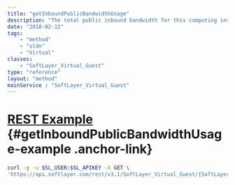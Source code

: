 ```yaml
---
title: "getInboundPublicBandwidthUsage"
description: "The total public inbound bandwidth for this computing instance for the current billing cycle."
date: "2018-02-12"
tags:
    - "method"
    - "sldn"
    - "Virtual"
classes:
    - "SoftLayer_Virtual_Guest"
type: "reference"
layout: "method"
mainService : "SoftLayer_Virtual_Guest"
---
```


# [REST Example](#getInboundPublicBandwidthUsage-example) <a href="/article/rest/"><i class="fas fa-question"></i></a> {#getInboundPublicBandwidthUsage-example .anchor-link} 
```bash
curl -g -u $SL_USER:$SL_APIKEY -X GET \
'https://api.softlayer.com/rest/v3.1/SoftLayer_Virtual_Guest/{SoftLayer_Virtual_GuestID}/getInboundPublicBandwidthUsage'
```
